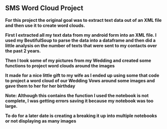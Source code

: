 ## SMS Word Cloud Project

**For this project the original goal was to extract text data out of an XML file and then use it to create word clouds.**

**First I extracted all my text data from my android form into an XML file.  I used my BeutifulSoup to parse the data into a dataframe and then did a little analysis on the number of 
texts that were sent to my contacts over the past 2 years.**

**Then I took some of my pictures from my Wedding and created some functions to project word clouds around the images**

**It made for a nice little gift to my wife as I ended up using some that code to project a word cloud of our Wedding Vows around some images and gave them to her for her birthday**

**Note: Although this contains the function I used the notebook is not complete, I was getting errors saving it because my notebook was too large.**

**To do for a later date is creating a breaking it up into multiple notebooks or not displaying as many images**
